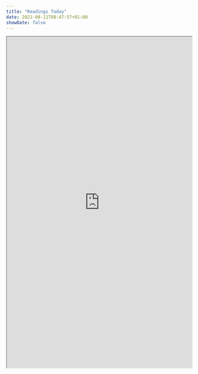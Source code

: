 ```yaml
---
title: "Readings Today"
date: 2022-08-11T08:47:57+01:00
showDate: false
---
```


<div>
    <iframe src="https://www.universalis.com/readings.htm" 
        name="I1" 
        width="100%" 
        scrolling="auto" 
        align="top" 
        frameborder="3" 
        id="I1" 
        style="height: 900px"> 
        <a href="https://www.universalis.com">Please visit the Universalis web site</a>.
    </iframe>
 </div>
